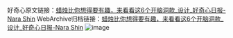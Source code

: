 好奇心原文链接：[蜡烛比你想得要有趣，来看看这6个开脑洞款_设计_好奇心日报-Nara Shin](https://www.qdaily.com/articles/8792.html)
WebArchive归档链接：[蜡烛比你想得要有趣，来看看这6个开脑洞款_设计_好奇心日报-Nara Shin](http://web.archive.org/web/20180715120609/http://www.qdaily.com:80/articles/8792.html)
![image](http://ww3.sinaimg.cn/large/007d5XDpgy1g3vdtzofdtj30u04wd7wh)